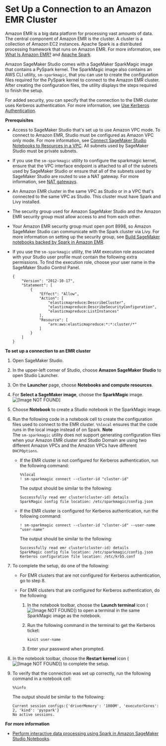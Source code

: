 # Set Up a Connection to an Amazon EMR Cluster<a name="studio-emr"></a>

Amazon EMR is a big data platform for processing vast amounts of data\. The central component of Amazon EMR is the cluster\. A cluster is a collection of Amazon EC2 instances\. Apache Spark is a distributed processing framework that runs on Amazon EMR\. For more information, see [What Is Amazon EMR?](https://docs.aws.amazon.com/emr/latest/ManagementGuide/emr-what-is-emr.html) and [Apache Spark](https://docs.aws.amazon.com/emr/latest/ReleaseGuide/emr-spark.html)\.

Amazon SageMaker Studio comes with a SageMaker SparkMagic image that contains a PySpark kernel\. The SparkMagic image also contains an AWS CLI utility, `sm-sparkmagic`, that you can use to create the configuration files required for the PySpark kernel to connect to the Amazon EMR cluster\. After creating the configuration files, the utility displays the steps required to finish the setup\.

For added security, you can specify that the connection to the EMR cluster uses Kerberos authentication\. For more information, see [Use Kerberos Authentication](https://docs.aws.amazon.com/emr/latest/ManagementGuide/emr-kerberos.html)\.

**Prerequisites**
+ Access to SageMaker Studio that's set up to use Amazon VPC mode\. To connect to Amazon EMR, Studio must be configured as Amazon VPC only mode\. For more information, see [Connect SageMaker Studio Notebooks to Resources in a VPC](studio-notebooks-and-internet-access.md)\. All subnets used by SageMaker Studio must be private subnets\.
+ If you use the `sm-sparkmagic` utility to configure the sparkmagic kernel, ensure that the VPC interface endpoint is attached to all of the subnets used by SageMaker Studio or ensure that all of the subnets used by SageMaker Studio are routed to use a NAT gateway\. For more information, see [NAT gateways](https://docs.aws.amazon.com/vpc/latest/userguide/vpc-nat-gateway.html)\.
+ An Amazon EMR cluster in the same VPC as Studio or in a VPC that's connected to the same VPC as Studio\. This cluster must have Spark and Livy installed\.
+ The security group used for Amazon SageMaker Studio and the Amazon EMR security group must allow access to and from each other\. 
+ Your Amazon EMR security group must open port 8998, so Amazon SageMaker Studio can communicate with the Spark cluster via Livy\. For more information on setting up the security group, see [Build SageMaker notebooks backed by Spark in Amazon EMR](http://aws.amazon.com/blogs/machine-learning/build-amazon-sagemaker-notebooks-backed-by-spark-in-amazon-emr/)\.
+ If you use the `sm-sparkmagic` utility, the IAM execution role associated with your Studio user profile must contain the following extra permissions\. To find the execution role, choose your user name in the SageMaker Studio Control Panel\.

  ```
  {
      "Version": "2012-10-17",
      "Statement": [
          {
              "Effect": "Allow",
              "Action": [
                  "elasticmapreduce:DescribeCluster",
                  "elasticmapreduce:DescribeSecurityConfiguration",
                  "elasticmapreduce:ListInstances"
              ],
              "Resource": [
                  "arn:aws:elasticmapreduce:*:*:cluster/*"
              ]
          }
      ]
  }
  ```

**To set up a connection to an EMR cluster**

1. Open SageMaker Studio\.

1. In the upper\-left corner of Studio, choose **Amazon SageMaker Studio** to open Studio Launcher\.

1. On the **Launcher** page, choose **Notebooks and compute resources**\.

1. For **Select a SageMaker image**, choose the **SparkMagic** image\.  
![\[Image NOT FOUND\]](http://docs.aws.amazon.com/sagemaker/latest/dg/images/studio/studio-spark-select.png)

1. Choose **Notebook** to create a Studio notebook in the SparkMagic image\.

1. Run the following code in a notebook cell to create the configuration files used to connect to the EMR cluster\. `%%local` ensures that the code runs in the local image instead of on Spark\.
**Note**  
The `sm-sparkmagic` utility does not support generating configuration files when your Amazon EMR cluster and Studio Domain are using two different Amazon VPCs and the Amazon VPCs have different `DHCPOptions`\.
   + If the EMR cluster is not configured for Kerberos authentication, run the following command:

     ```
     %%local
     ! sm-sparkmagic connect --cluster-id "cluster-id"
     ```

     The output should be similar to the following:

     ```
     Successfully read emr cluster(cluster-id) details
     SparkMagic config file location: /etc/sparkmagic/config.json
     ```
   + If the EMR cluster is configured for Kerberos authentication, run the following command:

     ```
     ! sm-sparkmagic connect --cluster-id "cluster-id" --user-name "user-name"
     ```

     The output should be similar to the following:

     ```
     Successfully read emr cluster(cluster-id) details
     SparkMagic config file location: /etc/sparkmagic/config.json
     Kerberos configuration file location: /etc/krb5.conf
     ```

1. To complete the setup, do one of the following: 
   + For EMR clusters that are not configured for Kerberos authentication, go to step 8\.
   + For EMR clusters that are configured for Kerberos authentication, do the following:

     1. In the notebook toolbar, choose the **Launch terminal** icon \( ![\[Image NOT FOUND\]](http://docs.aws.amazon.com/sagemaker/latest/dg/images/icons/notebook-launch-terminal-small.png)\) to open a terminal in the same SparkMagic image as the notebook\.

     1. Run the following command in the terminal to get the Kerberos ticket:

        ```
        kinit user-name
        ```

     1. Enter your password when prompted\.

1. In the notebook toolbar, choose the **Restart kernel** icon \( ![\[Image NOT FOUND\]](http://docs.aws.amazon.com/sagemaker/latest/dg/images/icons/notebook-restart-kernel-small.png)\) to complete the setup\.

1. To verify that the connection was set up correctly, run the following command in a notebook cell:

   ```
   %%info
   ```

   The output should be similar to the following:

   ```
   Current session configs:{'driverMemory': '1000M', 'executorCores': 2, 'kind': 'pyspark'}
   No active sessions.
   ```

**For more information**
+ [Perform interactive data processing using Spark in Amazon SageMaker Studio Notebooks](http://aws.amazon.com/blogs/machine-learning/amazon-sagemaker-studio-notebooks-backed-by-spark-in-amazon-emr/)\.